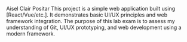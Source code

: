 Aisel Clair Positar
This project is a simple web application built using [React/Vue/etc.]. It demonstrates basic UI/UX principles and web framework integration.
The purpose of this lab exam is to assess my understanding of Git, UI/UX prototyping, and web development using a modern framework.
